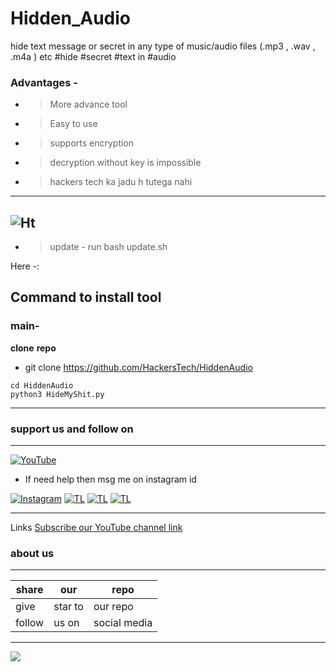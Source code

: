 # Hidden_Audio
hide text message or secret in any type of music/audio files (.mp3 , .wav , .m4a ) etc #hide #secret  #text in #audio 

### Advantages -
- > More advance tool 
- > Easy to use
- > supports encryption 
- > decryption without key is impossible
- > hackers tech ka jadu h tutega nahi

---
![Ht](https://img.shields.io/badge/Made%20by-HackersTech-brightgreen)
---

- >update - run bash update.sh

Here -:
## Command to install tool




### main-

**clone** **repo**


- git clone https://github.com/HackersTech/HiddenAudio
```
cd HiddenAudio
python3 HideMyShit.py
```

---
### support us and follow on 

---
<a href="https://www.youtube.com/channel/UCPrDMeLw78mVPUjB1YlCsVw"><img title="YouTube" src="https://img.shields.io/badge/YouTube-Hackers Tech-blue?style=for-the-badge&logo=Youtube"></a>

- If need help then msg me on instagram id

[![Instagram](https://img.shields.io/badge/INSTAGRAM-ForHelp-green?style=for-the-badge&logo=instagram)](
https://instagram.com/hackers__tech?utm_medium=copy_link)
[![TL](https://img.shields.io/badge/TELEGRAM-CHANNEL-brightgreen?style=for-the-badge&logo=telegram)](https://t.me/hacker_s_tech)
[![TL](https://img.shields.io/badge/Twitter-account-red?style=for-the-badge&logo=Twitter)](https://twitter.com/HackersTech1?s=09)
[![TL](https://img.shields.io/badge/reddit-account-blueviolet?style=for-the-badge&logo=reddit)](https://twitter.com/HackersTech1?s=09)




---
Links
[Subscribe our YouTube channel link](https://www.youtube.com/channel/UCPrDMeLw78mVPUjB1YlCsVw)


### about us 

---
|share|our|repo |
|----|----|----|
|give|star to|our repo |
|follow|us on|social media|

---



![](https://www.codewars.com/users/Hackers%20Tech/badges/large)
